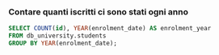 ### Contare quanti iscritti ci sono stati ogni anno

```SQL
SELECT COUNT(id), YEAR(enrolment_date) AS enrolment_year
FROM db_university.students
GROUP BY YEAR(enrolment_date);
```
